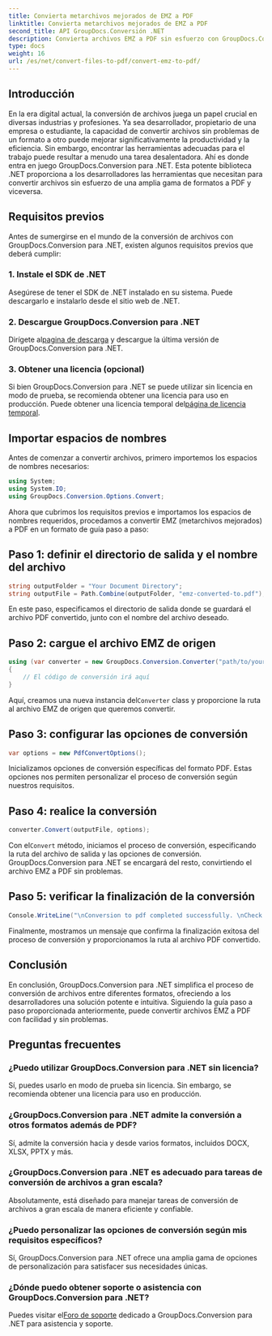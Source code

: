 ```yaml
---
title: Convierta metarchivos mejorados de EMZ a PDF
linktitle: Convierta metarchivos mejorados de EMZ a PDF
second_title: API GroupDocs.Conversión .NET
description: Convierta archivos EMZ a PDF sin esfuerzo con GroupDocs.Conversion para .NET. Simplifique sus tareas de conversión de archivos.
type: docs
weight: 16
url: /es/net/convert-files-to-pdf/convert-emz-to-pdf/
---
```

## Introducción
En la era digital actual, la conversión de archivos juega un papel crucial en diversas industrias y profesiones. Ya sea desarrollador, propietario de una empresa o estudiante, la capacidad de convertir archivos sin problemas de un formato a otro puede mejorar significativamente la productividad y la eficiencia. Sin embargo, encontrar las herramientas adecuadas para el trabajo puede resultar a menudo una tarea desalentadora. Ahí es donde entra en juego GroupDocs.Conversion para .NET. Esta potente biblioteca .NET proporciona a los desarrolladores las herramientas que necesitan para convertir archivos sin esfuerzo de una amplia gama de formatos a PDF y viceversa.
## Requisitos previos
Antes de sumergirse en el mundo de la conversión de archivos con GroupDocs.Conversion para .NET, existen algunos requisitos previos que deberá cumplir:
### 1. Instale el SDK de .NET
Asegúrese de tener el SDK de .NET instalado en su sistema. Puede descargarlo e instalarlo desde el sitio web de .NET.
### 2. Descargue GroupDocs.Conversion para .NET
 Dirígete al[pagina de descarga](https://releases.groupdocs.com/conversion/net/) y descargue la última versión de GroupDocs.Conversion para .NET.
### 3. Obtener una licencia (opcional)
 Si bien GroupDocs.Conversion para .NET se puede utilizar sin licencia en modo de prueba, se recomienda obtener una licencia para uso en producción. Puede obtener una licencia temporal del[página de licencia temporal](https://purchase.groupdocs.com/temporary-license/).

## Importar espacios de nombres
Antes de comenzar a convertir archivos, primero importemos los espacios de nombres necesarios:
```csharp
using System;
using System.IO;
using GroupDocs.Conversion.Options.Convert;
```
Ahora que cubrimos los requisitos previos e importamos los espacios de nombres requeridos, procedamos a convertir EMZ (metarchivos mejorados) a PDF en un formato de guía paso a paso:
## Paso 1: definir el directorio de salida y el nombre del archivo
```csharp
string outputFolder = "Your Document Directory";
string outputFile = Path.Combine(outputFolder, "emz-converted-to.pdf");
```
En este paso, especificamos el directorio de salida donde se guardará el archivo PDF convertido, junto con el nombre del archivo deseado.
## Paso 2: cargue el archivo EMZ de origen
```csharp
using (var converter = new GroupDocs.Conversion.Converter("path/to/your/emz/file.emz"))
{
    // El código de conversión irá aquí
}
```
 Aquí, creamos una nueva instancia del`Converter` class y proporcione la ruta al archivo EMZ de origen que queremos convertir.
## Paso 3: configurar las opciones de conversión
```csharp
var options = new PdfConvertOptions();
```
Inicializamos opciones de conversión específicas del formato PDF. Estas opciones nos permiten personalizar el proceso de conversión según nuestros requisitos.
## Paso 4: realice la conversión
```csharp
converter.Convert(outputFile, options);
```
 Con el`Convert` método, iniciamos el proceso de conversión, especificando la ruta del archivo de salida y las opciones de conversión. GroupDocs.Conversion para .NET se encargará del resto, convirtiendo el archivo EMZ a PDF sin problemas.
## Paso 5: verificar la finalización de la conversión
```csharp
Console.WriteLine("\nConversion to pdf completed successfully. \nCheck output in {0}", outputFolder);
```
Finalmente, mostramos un mensaje que confirma la finalización exitosa del proceso de conversión y proporcionamos la ruta al archivo PDF convertido.

## Conclusión
En conclusión, GroupDocs.Conversion para .NET simplifica el proceso de conversión de archivos entre diferentes formatos, ofreciendo a los desarrolladores una solución potente e intuitiva. Siguiendo la guía paso a paso proporcionada anteriormente, puede convertir archivos EMZ a PDF con facilidad y sin problemas.
## Preguntas frecuentes
### ¿Puedo utilizar GroupDocs.Conversion para .NET sin licencia?
Sí, puedes usarlo en modo de prueba sin licencia. Sin embargo, se recomienda obtener una licencia para uso en producción.
### ¿GroupDocs.Conversion para .NET admite la conversión a otros formatos además de PDF?
Sí, admite la conversión hacia y desde varios formatos, incluidos DOCX, XLSX, PPTX y más.
### ¿GroupDocs.Conversion para .NET es adecuado para tareas de conversión de archivos a gran escala?
Absolutamente, está diseñado para manejar tareas de conversión de archivos a gran escala de manera eficiente y confiable.
### ¿Puedo personalizar las opciones de conversión según mis requisitos específicos?
Sí, GroupDocs.Conversion para .NET ofrece una amplia gama de opciones de personalización para satisfacer sus necesidades únicas.
### ¿Dónde puedo obtener soporte o asistencia con GroupDocs.Conversion para .NET?
 Puedes visitar el[Foro de soporte](https://forum.groupdocs.com/c/conversion/11) dedicado a GroupDocs.Conversion para .NET para asistencia y soporte.